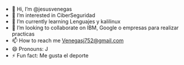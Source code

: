 - 👋 Hi, I’m @jesusvenegas
- 👀 I’m interested in CiberSeguridad
- 🌱 I’m currently learning Lenguajes y kalilinux
- 💞️ I’m looking to collaborate on IBM, Google o empresas para realizar practicas
- 📫 How to reach me Venegasj752@gmail.com
- 😄 Pronouns: J
- ⚡ Fun fact: Me gusta el deporte

<!---
jesusvenegas/jesusvenegas is a ✨ special ✨ repository because its `README.md` (this file) appears on your GitHub profile.
You can click the Preview link to take a look at your changes.
--->
